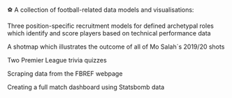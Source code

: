 ⚽ A collection of football-related data models and visualisations:

Three position-specific recruitment models for defined archetypal roles which identify and score players based on technical performance data

A shotmap which illustrates the outcome of all of Mo Salah´s 2019/20 shots

Two Premier League trivia quizzes

Scraping data from the FBREF webpage

Creating a full match dashboard using Statsbomb data




